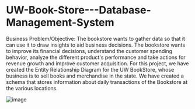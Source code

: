 # UW-Book-Store---Database-Management-System

Business Problem/Objective:
The bookstore wants to gather data so that it can use it to draw insights to aid business decisions. The bookstore wants to improve its financial decisions, understand the customer spending behavior, analyze the different product's performance and take actions for revenue growth and improve customer acquisition.
For this project, we have created the Entity Relationship Diagram for the UW BookStore, whose business is to sell books and merchandise in the state. We have created a schema that stores information about daily transactions of the Bookstore at the various locations.

![image](https://user-images.githubusercontent.com/60998281/112427123-50c71580-8cf6-11eb-8540-026805f2fc26.png)
